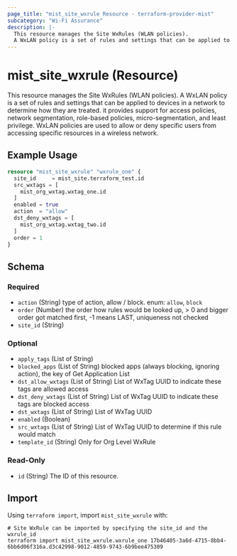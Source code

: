 ```yaml
---
page_title: "mist_site_wxrule Resource - terraform-provider-mist"
subcategory: "Wi-Fi Assurance"
description: |-
  This resource manages the Site WxRules (WLAN policies).
  A WxLAN policy is a set of rules and settings that can be applied to devices in a network to determine how they are treated. it provides support for access policies, network segmentation, role-based policies, micro-segmentation, and least privilege. WxLAN policies are used to allow or deny specific users from accessing specific resources in a wireless network.
---
```


# mist_site_wxrule (Resource)

This resource manages the Site WxRules (WLAN policies).
A WxLAN policy is a set of rules and settings that can be applied to devices in a network to determine how they are treated. it provides support for access policies, network segmentation, role-based policies, micro-segmentation, and least privilege. WxLAN policies are used to allow or deny specific users from accessing specific resources in a wireless network.


## Example Usage

```terraform
resource "mist_site_wxrule" "wxrule_one" {
  site_id     = mist_site.terraform_test.id
  src_wxtags = [
    mist_org_wxtag.wxtag_one.id
  ]
  enabled = true
  action  = "allow"
  dst_deny_wxtags = [
    mist_org_wxtag.wxtag_two.id
  ]
  order = 1
}
```

<!-- schema generated by tfplugindocs -->
## Schema

### Required

- `action` (String) type of action, allow / block. enum: `allow`, `block`
- `order` (Number) the order how rules would be looked up, > 0 and bigger order got matched first, -1 means LAST, uniqueness not checked
- `site_id` (String)

### Optional

- `apply_tags` (List of String)
- `blocked_apps` (List of String) blocked apps (always blocking, ignoring action), the key of Get Application List
- `dst_allow_wxtags` (List of String) List of WxTag UUID to indicate these tags are allowed access
- `dst_deny_wxtags` (List of String) List of WxTag UUID to indicate these tags are blocked access
- `dst_wxtags` (List of String) List of WxTag UUID
- `enabled` (Boolean)
- `src_wxtags` (List of String) List of WxTag UUID to determine if this rule would match
- `template_id` (String) Only for Org Level WxRule

### Read-Only

- `id` (String) The ID of this resource.



## Import
Using `terraform import`, import `mist_site_wxrule` with:
```shell
# Site WxRule can be imported by specifying the site_id and the wxrule_id
terraform import mist_site_wxrule.wxrule_one 17b46405-3a6d-4715-8bb4-6bb6d06f316a.d3c42998-9012-4859-9743-6b9bee475309
```